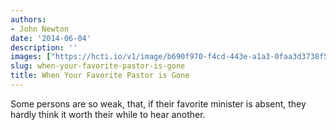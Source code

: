 ```yaml
---
authors:
- John Newton
date: '2014-06-04'
description: ''
images: ["https://hcti.io/v1/image/b690f970-f4cd-443e-a1a3-0faa3d3738f5.png"]
slug: when-your-favorite-pastor-is-gone
title: When Your Favorite Pastor is Gone
---
```


Some persons are so weak, that, if their favorite minister is absent, they hardly think it worth their while to hear another.